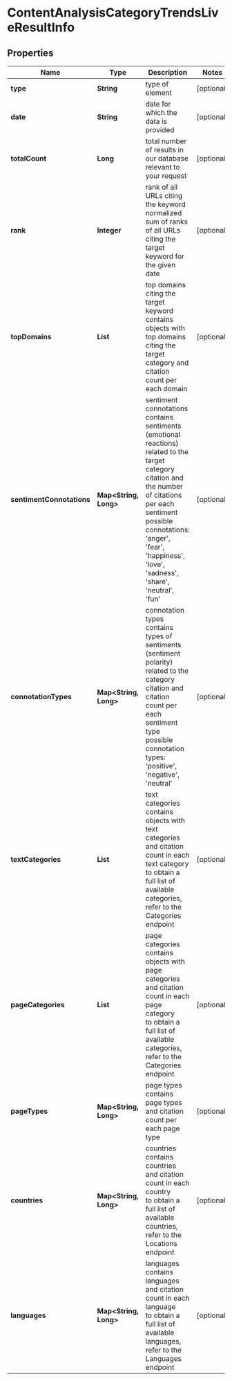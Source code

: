# ContentAnalysisCategoryTrendsLiveResultInfo


## Properties

| Name | Type | Description | Notes |
|------------ | ------------- | ------------- | -------------|
**type** | **String** | type of element |[optional]|
**date** | **String** | date for which the data is provided |[optional]|
**totalCount** | **Long** | total number of results in our database relevant to your request |[optional]|
**rank** | **Integer** | rank of all URLs citing the keyword<br>normalized sum of ranks of all URLs citing the target keyword for the given date |[optional]|
**topDomains** | **List<TopDomainInfo>** | top domains citing the target keyword<br>contains objects with top domains citing the target category and citation count per each domain |[optional]|
**sentimentConnotations** | **Map<String, Long>** | sentiment connotations<br>contains sentiments (emotional reactions) related to the target category citation and the number of citations per each sentiment<br>possible connotations: 'anger', 'fear', 'happiness', 'love', 'sadness', 'share', 'neutral', 'fun' |[optional]|
**connotationTypes** | **Map<String, Long>** | connotation types<br>contains types of sentiments (sentiment polarity) related to the category citation and citation count per each sentiment type<br>possible connotation types: 'positive', 'negative', 'neutral' |[optional]|
**textCategories** | **List<ContentAnalysisCategoriesInfo>** | text categories<br>contains objects with text categories and citation count in each text category<br>to obtain a full list of available categories, refer to the Categories endpoint |[optional]|
**pageCategories** | **List<ContentAnalysisCategoriesInfo>** | page categories<br>contains objects with page categories and citation count in each page category<br>to obtain a full list of available categories, refer to the Categories endpoint |[optional]|
**pageTypes** | **Map<String, Long>** | page types<br>contains page types and citation count per each page type |[optional]|
**countries** | **Map<String, Long>** | countries<br>contains countries and citation count in each country<br>to obtain a full list of available countries, refer to the Locations endpoint |[optional]|
**languages** | **Map<String, Long>** | languages<br>contains languages and citation count in each language<br>to obtain a full list of available languages, refer to the Languages endpoint |[optional]|